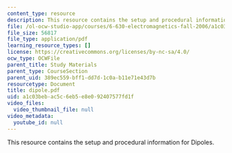 ```yaml
---
content_type: resource
description: This resource contains the setup and procedural information for Dipoles.
file: /ol-ocw-studio-app/courses/6-630-electromagnetics-fall-2006/a1c03bebac5c6eb5e8e092407577fd1f_dipole.pdf
file_size: 56817
file_type: application/pdf
learning_resource_types: []
license: https://creativecommons.org/licenses/by-nc-sa/4.0/
ocw_type: OCWFile
parent_title: Study Materials
parent_type: CourseSection
parent_uid: 389ec559-bff1-dd7d-1c0a-b11e71e43d7b
resourcetype: Document
title: dipole.pdf
uid: a1c03beb-ac5c-6eb5-e8e0-92407577fd1f
video_files:
  video_thumbnail_file: null
video_metadata:
  youtube_id: null
---
```

This resource contains the setup and procedural information for Dipoles.